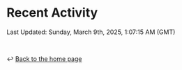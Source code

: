 # Recent Activity

<!--RECENT_ACTIVITY:start-->
<!--RECENT_ACTIVITY:end-->

<!--RECENT_ACTIVITY:last_update-->
Last Updated: Sunday, March 9th, 2025, 1:07:15 AM (GMT)
<!--RECENT_ACTIVITY:last_update_end-->

<br>

↩️ [Back to the home page](/README.md)
